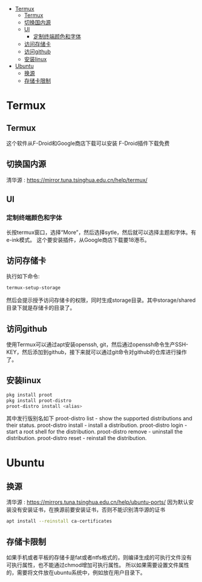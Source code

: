 
<!-- @import "[TOC]" {cmd="toc" depthFrom=1 depthTo=6 orderedList=false} -->

<!-- code_chunk_output -->

- [Termux](#termux)
  - [Termux](#termux-1)
  - [切换国内源](#切换国内源)
  - [UI](#ui)
    - [定制终端颜色和字体](#定制终端颜色和字体)
  - [访问存储卡](#访问存储卡)
  - [访问github](#访问github)
  - [安装linux](#安装linux)
- [Ubuntu](#ubuntu)
  - [换源](#换源)
  - [存储卡限制](#存储卡限制)

<!-- /code_chunk_output -->


# Termux

## Termux
这个软件从F-Droid和Google商店下载可以安装
F-Droid插件下载免费

## 切换国内源

清华源 : https://mirror.tuna.tsinghua.edu.cn/help/termux/

## UI

### 定制终端颜色和字体
长按termux窗口，选择“More”，然后选择sytle，然后就可以选择主题和字体。有e-ink模式。
这个要安装插件，从Google商店下载要18港币。

## 访问存储卡
执行如下命令:
```bash
termux-setup-storage
```
然后会提示授予访问存储卡的权限，同时生成storage目录。其中storage/shared目录下就是存储卡的目录了。

## 访问github

使用Termux可以通过apt安装openssh, git，然后通过openssh命令生产SSH-KEY，然后添加到github，接下来就可以通过git命令对github的仓库进行操作了。

## 安装linux

``` bash
pkg install proot
pkg install proot-distro
proot-distro install <alias>
```
其中发行版别名如下
proot-distro list - show the supported distributions and their status.
proot-distro install - install a distribution.
proot-distro login - start a root shell for the distribution.
proot-distro remove - uninstall the distribution.
proot-distro reset - reinstall the distribution.

# Ubuntu

## 换源

清华源 : https://mirrors.tuna.tsinghua.edu.cn/help/ubuntu-ports/
因为默认安装没有安装证书，在换源前要安装证书，否则不能识别清华源的证书
```bash
apt install --reinstall ca-certificates
```

## 存储卡限制

如果手机或者平板的存储卡是fat或者ntfs格式的，则编译生成的可执行文件没有可执行属性，也不能通过chmod增加可执行属性。
所以如果需要设置文件属性的，需要将文件放在ubuntu系统中，例如放在用户目录下。

